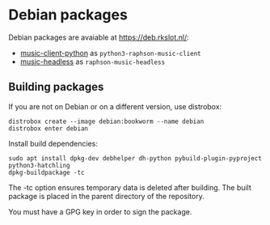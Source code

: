# Debian packages

Debian packages are avaiable at https://deb.rkslot.nl/:

  * [music-client-python](https://codeberg.org/raphson/music-client-python) as `python3-raphson-music-client`
  * [music-headless](https://codeberg.org/raphson/music-headless) as `raphson-music-headless`


## Building packages

If you are not on Debian or on a different version, use distrobox:
```
distrobox create --image debian:bookworm --name debian
distrobox enter debian
```

Install build dependencies:
```
sudo apt install dpkg-dev debhelper dh-python pybuild-plugin-pyproject python3-hatchling
dpkg-buildpackage -tc
```

The -tc option ensures temporary data is deleted after building. The built package is placed in the parent directory of the repository.

You must have a GPG key in order to sign the package.
